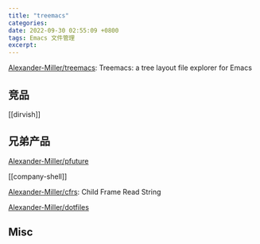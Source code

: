 ```yaml
---
title: "treemacs"
categories: 
date: 2022-09-30 02:55:09 +0800
tags: Emacs 文件管理
excerpt: 
---
```


[Alexander-Miller/treemacs](https://github.com/Alexander-Miller/treemacs): Treemacs: a tree layout file explorer for Emacs


## 竞品

[[dirvish]]


## 兄弟产品

[Alexander-Miller/pfuture](https://github.com/Alexander-Miller/pfuture)

[[company-shell]]

[Alexander-Miller/cfrs](https://github.com/Alexander-Miller/cfrs): Child Frame Read String

[Alexander-Miller/dotfiles](https://github.com/Alexander-Miller/dotfiles)

## Misc



